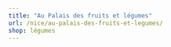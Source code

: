 ```yaml
---
title: "Au Palais des fruits et légumes"
url: /nice/au-palais-des-fruits-et-legumes/
shop: légumes
---
```

